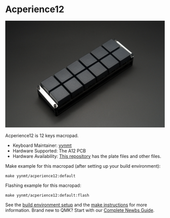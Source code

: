 # Acperience12

![Acperience12](https://raw.githubusercontent.com/yynmt/Acperience12/main/images/main_image.jpg)

Acperience12 is 12 keys macropad.

* Keyboard Maintainer: [yynmt](https://github.com/yynmt)
* Hardware Supported: The A12 PCB
* Hardware Availability: [This repository](https://github.com/yynmt/Acperience12) has the plate files and other files.

Make example for this macropad (after setting up your build environment):

    make yynmt/acperience12:default

Flashing example for this macropad:

    make yynmt/acperience12:default:flash

See the [build environment setup](https://docs.qmk.fm/#/getting_started_build_tools) and the [make instructions](https://docs.qmk.fm/#/getting_started_make_guide) for more information. Brand new to QMK? Start with our [Complete Newbs Guide](https://docs.qmk.fm/#/newbs).
